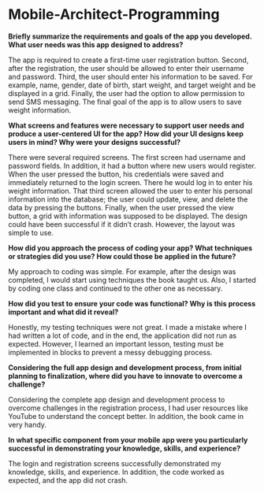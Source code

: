 # Mobile-Architect-Programming

**Briefly summarize the requirements and goals of the app you developed. What user needs was this app designed to address?**

The app is required to create a first-time user registration button. Second, after the registration, the user should be allowed to enter their username and password. Third, the user should enter his information to be saved. For example, name, gender, date of birth, start weight, and target weight and be displayed in a grid. Finally, the user had the option to allow permission to send SMS messaging. The final goal of the app is to allow users to save weight information.  

**What screens and features were necessary to support user needs and produce a user-centered UI for the app? How did your UI designs keep users in mind? Why were your designs successful?**

There were several required screens. The first screen had username and password fields. In addition, it had a button where new users would register. When the user pressed the button, his credentials were saved and immediately returned to the login screen. There he would log in to enter his weight information. That third screen allowed the user to enter his personal information into the database; the user could update, view, and delete the data by pressing the buttons. Finally, when the user pressed the view button, a grid with information was supposed to be displayed. The design could have been successful if it didn’t crash. However, the layout was simple to use. 

**How did you approach the process of coding your app? What techniques or strategies did you use? How could those be applied in the future?**

My approach to coding was simple. For example, after the design was completed, I would start using techniques the book taught us. Also, I started by coding one class and continued to the other one as necessary. 

**How did you test to ensure your code was functional? Why is this process important and what did it reveal?**

Honestly, my testing techniques were not great. I made a mistake where I had written a lot of code, and in the end, the application did not run as expected. However, I learned an important lesson, testing must be implemented in blocks to prevent a messy debugging process. 

**Considering the full app design and development process, from initial planning to finalization, where did you have to innovate to overcome a challenge?**

Considering the complete app design and development process to overcome challenges in the registration process, I had user resources like YouTube to understand the concept better. In addition, the book came in very handy. 

**In what specific component from your mobile app were you particularly successful in demonstrating your knowledge, skills, and experience?**

The login and registration screens successfully demonstrated my knowledge, skills, and experience. In addition, the code worked as expected, and the app did not crash. 
